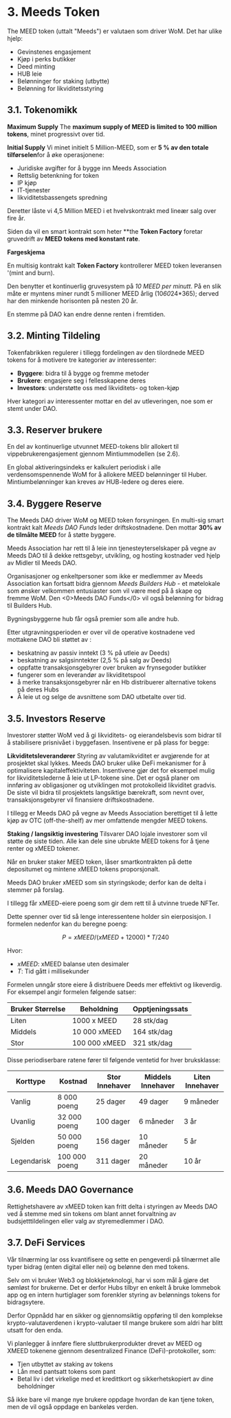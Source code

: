 # 3. Meeds Token

The MEED token (uttalt "Meeds") er valutaen som driver WoM. Det har ulike hjelp:

- Gevinstenes engasjement
- Kjøp i perks butikker
- Deed minting
- HUB leie
- Belønninger for staking (utbytte)
- Belønning for likviditetsstyring


## 3.1. Tokenomikk

**Maximum Supply** The **maximum supply of MEED is limited to 100 million tokens**, minet progressivt over tid.

**Initial Supply** Vi minet initielt 5 Million-MEED, som er **5 % av den totale tilførselen**for å øke operasjonene:

- Juridiske avgifter for å bygge inn Meeds Association
- Rettslig betenkning for token
- IP kjøp
- IT-tjenester
- likviditetsbassengets spredning

Deretter låste vi 4,5 Million MEED i et hvelvskontrakt med lineær salg over fire år.

Siden da vil en smart kontrakt som heter **the __Token Factory__ foretar gruvedrift av **MEED tokens med konstant rate**.

**Fargeskjema**

En multisig kontrakt kalt __Token Factory__ kontrollerer MEED token leveransen '(mint and burn).

Den benytter et kontinuerlig gruvesystem på *10 MEED per minutt*. På en slik måte er myntens miner rundt 5 millioner MEED årlig (10*60*24*365); derved har den minkende horisonten på nesten 20 år.

En stemme på DAO kan endre denne renten i fremtiden.

## 3.2. Minting Tildeling

Tokenfabrikken regulerer i tillegg fordelingen av den tilordnede MEED tokens for å motivere tre kategorier av interessenter:

- **Byggere**: bidra til å bygge og fremme metoder
- **Brukere**: engasjere seg i fellesskapene deres
- **Investors**: understøtte oss med likviditets- og token-kjøp

Hver kategori av interessenter mottar en del av utleveringen, noe som er stemt under DAO.

## 3.3. Reserver brukere

En del av kontinuerlige utvunnet MEED-tokens blir allokert til vippebrukerengasjement gjennom Mintiummodellen (se 2.6).

En global aktiveringsindeks er kalkulert periodisk i alle verdensomspennende WoM for å allokere MEED belønninger til Huber. Mintiumbelønninger kan kreves av HUB-ledere og deres eiere.

## 3.4. Byggere Reserve

The Meeds DAO driver WoM og MEED token forsyningen. En multi-sig smart kontrakt kalt _Meeds DAO Funds_ leder driftskostnadene. Den mottar **30% av de tilmålte MEED** for å støtte byggere.

Meeds Association har rett til å leie inn tjenesteyterselskaper på vegne av Meeds DAO til å dekke rettsgebyr, utvikling, og hosting kostnader ved hjelp av Midler til Meeds DAO.

Organisasjoner og enkeltpersoner som ikke er medlemmer av Meeds Association kan fortsatt bidra gjennom _Meeds Builders Hub_  - et møtelokale som ønsker velkommen entusiaster som vil være med på å skape og fremme WoM. Den <0>Meeds DAO Funds</0> vil også belønning for bidrag til Builders Hub.

Bygningsbyggerne hub får også premier som alle andre hub.

Etter utgravningsperioden er over vil de operative kostnadene ved mottakene DAO bli støttet av :

- beskatning av passiv inntekt (3 % på utleie av Deeds)
- beskatning av salgsinntekter (2,5 % på salg av Deeds)
- oppfatte transaksjonsgebyrer over bruken av frynsegoder butikker
- fungerer som en leverandør av likviditetspool
- å merke transaksjonsgebyrer når en Hb distribuerer alternative tokens på deres Hubs
- Å leie ut og selge de avsnittene som DAO utbetalte over tid.

## 3.5. Investors Reserve

Investorer støtter WoM ved å gi likviditets- og eierandelsbevis som bidrar til å stabilisere prisnivået i byggefasen. Insentivene er på plass for begge:

**Likviditetsleverandører** Styring av valutamikviditet er avgjørende for at prosjektet skal lykkes. Meeds DAO bruker ulike DeFi mekanismer for å optimalisere kapitaleffektiviteten. Insentivene gjør det for eksempel mulig for likviditetslederne å leie ut LP-tokene sine. Det er også planer om innføring av obligasjoner og utviklingen mot protokolleid likviditet gradvis. De siste vil bidra til prosjektets langsiktige bærekraft, som nevnt over, transaksjonsgebyrer vil finansiere driftskostnadene.

I tillegg er Meeds DAO på vegne av Meeds Association berettiget til å lette kjøp av OTC (off-the-shelf) av mer omfattende mengder MEED tokens.

**Staking / langsiktig investering** Tilsvarer DAO lojale investorer som vil støtte de siste tiden. Alle kan dele sine ubrukte MEED tokens for å tjene renter og xMEED tokener.

Når en bruker staker MEED token, låser smartkontrakten på dette depositumet og mintene xMEED tokens proporsjonalt.

Meeds DAO bruker xMEED som sin styringskode; derfor kan de delta i stemmer på forslag.

I tillegg får xMEED-eiere poeng som gir dem rett til å utvinne truede NFTer.

Dette spenner over tid så lenge interessentene holder sin eierposisjon. I formelen nedenfor kan du beregne poeng:

 $$ P = xMEED / (xMEED + 12000) * T / 240 $$

 Hvor:

- $xMEED$: xMEED balanse uten desimaler
- $T$: Tid gått i millisekunder

Formelen unngår store eiere å distribuere Deeds mer effektivt og likeverdig. For eksempel angir formelen følgende satser:

| **Bruker Størrelse** | **Beholdning** | **Opptjeningssats** |
| -------------------- | -------------- | ------------------- |
| Liten                | 1000 x MEED    | 28 stk/dag          |
| Middels              | 10 000 xMEED   | 164 stk/dag         |
| Stor                 | 100 000 xMEED  | 321 stk/dag         |


Disse periodiserbare ratene fører til følgende ventetid for hver bruksklasse:

| **Korttype** | **Kostnad**   | **Stor Innehaver** | **Middels Innehaver** | **Liten Innehaver** |
| ------------ | ------------- | ------------------ | --------------------- | ------------------- |
| Vanlig       | 8 000 poeng   | 25 dager           | 49 dager              | 9 måneder           |
| Uvanlig      | 32 000 poeng  | 100 dager          | 6 måneder             | 3 år                |
| Sjelden      | 50 000 poeng  | 156 dager          | 10 måneder            | 5 år                |
| Legendarisk  | 100 000 poeng | 311 dager          | 20 måneder            | 10 år               |

## 3.6. Meeds DAO Governance

Rettighetshavere av xMEED token kan fritt delta i styringen av Meeds DAO ved å stemme med sin tokens om blant annet forvaltning av budsjetttildelingen eller valg av styremedlemmer i DAO.

## 3.7. DeFi Services

Vår tilnærming lar oss kvantifisere og sette en pengeverdi på tilnærmet alle typer bidrag (enten digital eller nei) og belønne den med tokens.

Selv om vi bruker Web3 og blokkjeteknologi, har vi som mål å gjøre det sømløst for brukerne. Det er derfor Hubs tilbyr en enkelt å bruke lommebok app og en intern hurtiglager som forenkler styring av belønnings tokens for bidragsytere.

Derfor Oppnådd har en sikker og gjennomsiktig oppføring til den komplekse krypto-valutaverdenen i krypto-valutaer til mange brukere som aldri har blitt utsatt for den enda.

Vi planlegger å innføre flere sluttbrukerprodukter drevet av MEED og XMEED tokenene gjennom desentralized Finance (DeFi)-protokoller, som:

- Tjen utbyttet av staking av tokens
- Lån med pantsatt tokens som pant
- Betal liv i det virkelige med et kredittkort og sikkerhetskopiert av dine beholdninger

Så ikke bare vil mange nye brukere oppdage hvordan de kan tjene token, men de vil også oppdage en bankeløs verden.

